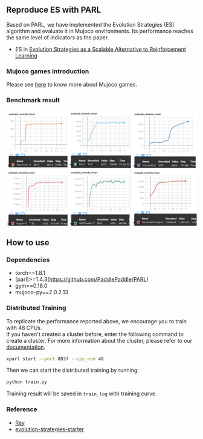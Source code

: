 ## Reproduce ES with PARL
Based on PARL, we have implemented the Evolution Strategies (ES) algorithm and evaluate it in Mujoco environments. Its performance reaches the same level of indicators as the paper.

+ ES in
[Evolution Strategies as a Scalable Alternative to Reinforcement Learning](https://arxiv.org/abs/1703.03864)

### Mujoco games introduction
Please see [here](https://github.com/openai/mujoco-py) to know more about Mujoco games.

### Benchmark result
![learninng_curve](result_es.png)

## How to use
### Dependencies
+ torch==1.8.1
+ [parl]>=1.4.3(https://github.com/PaddlePaddle/PARL)
+ gym==0.18.0
+ mujoco-py==2.0.2.13


### Distributed Training

To replicate the performance reported above, we encourage you to train with 48 CPUs.  
If you haven't created a cluster before, enter the following command to create a cluster. For more information about the cluster, please refer to our [documentation](https://parl.readthedocs.io/en/latest/parallel_training/setup.html).

```bash
xparl start --port 8037 --cpu_num 48
```

Then we can start the distributed training by running:


```bash
python train.py
```

Training result will be saved in `train_log` with training curve.

### Reference
+ [Ray](https://github.com/ray-project/ray)
+ [evolution-strategies-starter](https://github.com/openai/evolution-strategies-starter)
